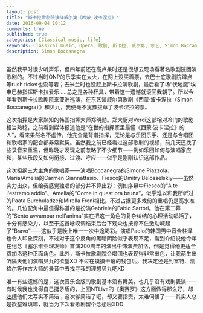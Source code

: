 ```yaml
---
layout: post
title: "斯卡拉歌剧院演绎威尔第《西蒙·波卡涅拉》"
date: 2016-09-04 10:12
comments: true
published: true
categories: [Classical music, life]
keywords: Classical music, Opera, 歌剧, 斯卡拉, 威尔第, 东艺, Simon Boccanegra, 西蒙·波卡涅拉, Verdi, 郑明勋, Simone Piazzola, Carmen Giannattasio, Dmitry Belosselskiy, Fabio Sartori, 金柱泽
description: Simon Boccanegra
---
```


虽然我平时很少听声乐，但四年前还在高卢呆时还是很想去现场看著名歌剧院团演歌剧的。不过当时ONP的乐季实在太火，在网上没买着票，去巴士底歌剧院蹲点等rush ticket也没等着；去米兰时也没赶上斯卡拉演歌剧，最后看了场“伏地魔”埃申巴赫指挥斯卡拉爱乐.....总之是各种杯具，带着这一遗憾就滚回我朝了。所以今年看到斯卡拉歌剧院来亚洲巡演，在东艺演威尔第歌剧《西蒙·波卡涅拉（Simon Boccanegra）》和贝九，我便毫不犹豫拔草了波卡涅拉的票。

这次指挥是大家熟知的韩国指挥大师郑明勋。郑大厨对Verdi这部相对冷门的歌剧相当熟稔，之前看到媒体报道他是“在世的指挥家里最懂《西蒙·波卡涅拉》的人”，看来果然名不虚传。他完全是背谱指挥，无论是与乐团乐手、还是与合唱团和歌唱家的配合都非常默契。虽然我之前已经看过这部歌剧的视频，前几天还找了些录音来重温，但昨晚才发现之前忽略了不少细节——例如乐团如何与演唱家应和，某些乐段又如何衔接、过渡、呼应——似乎是刚刚认识这部作品。

这次担纲三大主角的歌唱家——演唱Boccanegra的Simone Piazzola、Maria/Amelia的Carmen Giannattasio、Fiesco的Dmitry Belosselskiy——虽然实力出众，但给我感觉独唱的部分并不算出彩：例如序幕中Fiesco的“A te l'estremo addio”、Amelia的“Come in quest'ora bruna”，似乎难以和我所听过的Paata Burchuladze和Mirella Freni相比。不过占据更多戏份的重唱仍是高水准的。几位配角中最值得称道的是扮演Gabriele的Fabio Sartori。他在第二幕的“Sento avvampar nell'anima”实在把这一角色的复杂纠结的心理活动唱活了，十分有感染力，以至于这首咏叹调结束后台下观众也按捺不住激动喊起了“Bravo”——这似乎是晚上唯一一次中途喝彩。演唱Paolo的韩国男中音金柱泽也令人印象深刻，不过对于这个反角的黑暗阴险似乎表现不足，看到介绍说他今年在纪念《塞尔维亚理发师》首演200周年的演出中饰演费加洛，倒是觉得他更适合费加洛这种正面角色。此外，斯卡拉歌剧院合唱团也表现得非常出色，让我萌生出听隔天他们演唱贝九的欲望XD 不过在摸摸干瘪的钱包后，我决定还是到富特、凯格尔等作古大师的录音中去找寻我的理想贝九吧XD

唯一有些遗憾的是，这次音乐会版的歌剧基本没有舞美，也几乎没有戏剧表演——有时候我也觉得自己挺矛盾的，上回NTLive的《奥赛罗》这方面做得那么好，却[吐槽](http://galoisplusplus.coding.me/blog/2016/04/03/nt-live-kinglear-and-othello/)他们太写实不简洁；这次够简洁了吧，却又要指责，太难伺候了——其实人总是欲壑难填嘛，就当为下次看歌剧留个念想啦XDD
